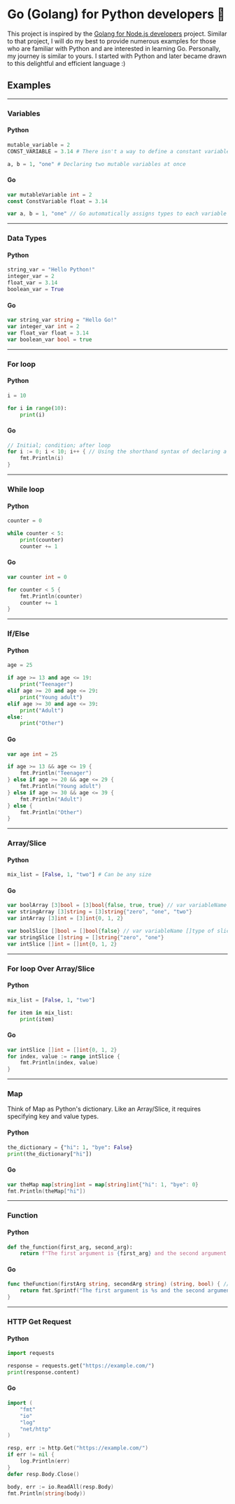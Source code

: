 # Go (Golang) for Python developers 🚀
This project is inspired by the [Golang for Node.js developers](https://github.com/miguelmota/golang-for-nodejs-developers/) project. Similar to that project, I will do my best to provide numerous examples for those who are familiar with Python and are interested in learning Go.
Personally, my journey is similar to yours. I started with Python and later became drawn to this delightful and efficient language :) 

## Examples
---
### Variables
#### Python
```python
mutable_variable = 2
CONST_VARIABLE = 3.14 # There isn't a way to define a constant variable in Python

a, b = 1, "one" # Declaring two mutable variables at once
```

#### Go
```go
var mutableVariable int = 2
const ConstVariable float = 3.14

var a, b = 1, "one" // Go automatically assigns types to each variable (type inferred), so you can't change them later.
```
---

### Data Types
#### Python
```python
string_var = "Hello Python!"
integer_var = 2
float_var = 3.14
boolean_var = True
```

#### Go
```go
var string_var string = "Hello Go!"
var integer_var int = 2
var float_var float = 3.14
var boolean_var bool = true
```
---

### For loop
#### Python
```python
i = 10

for i in range(10):
    print(i)
```

#### Go
```go
// Initial; condition; after loop
for i := 0; i < 10; i++ { // Using the shorthand syntax of declaring a variable in Go (mutableVar := the value)
    fmt.Println(i)
}
```
---

### While loop
#### Python
```python
counter = 0

while counter < 5:
    print(counter)
    counter += 1
```

#### Go
```go
var counter int = 0

for counter < 5 {
    fmt.Println(counter)
    counter += 1
}
```
---

### If/Else
#### Python
```python
age = 25

if age >= 13 and age <= 19:
    print("Teenager")
elif age >= 20 and age <= 29:
    print("Young adult")
elif age >= 30 and age <= 39:
    print("Adult")
else:
    print("Other")
```

#### Go
```go
var age int = 25

if age >= 13 && age <= 19 {
    fmt.Println("Teenager")
} else if age >= 20 && age <= 29 {
    fmt.Println("Young adult")
} else if age >= 30 && age <= 39 {
    fmt.Println("Adult")
} else {
    fmt.Println("Other")
}
```
---

### Array/Slice
#### Python
```python
mix_list = [False, 1, "two"] # Can be any size
```

#### Go
```go
var boolArray [3]bool = [3]bool{false, true, true} // var variableName [array size]type of array elements
var stringArray [3]string = [3]string{"zero", "one", "two"}
var intArray [3]int = [3]int{0, 1, 2}

var boolSlice []bool = []bool{false} // var variableName []type of slice elements
var stringSlice []string = []string{"zero", "one"}
var intSlice []int = []int{0, 1, 2}
```
---

### For loop Over Array/Slice
#### Python
```python
mix_list = [False, 1, "two"]

for item in mix_list:
    print(item)
```

#### Go
```go
var intSlice []int = []int{0, 1, 2}
for index, value := range intSlice {
    fmt.Println(index, value)
}
```
---

### Map
Think of Map as Python's dictionary. Like an Array/Slice, it requires specifying key and value types.
#### Python
```python
the_dictionary = {"hi": 1, "bye": False}
print(the_dictionary["hi"])
```

#### Go
```go
var theMap map[string]int = map[string]int{"hi": 1, "bye": 0}
fmt.Println(theMap["hi"])
```
---

### Function
#### Python
```python
def the_function(first_arg, second_arg):
    return f"The first argument is {first_arg} and the second argument is {second_arg}", True
```

#### Go
```go
func theFunction(firstArg string, secondArg string) (string, bool) { // (argument argumentType) (return typeValue)
    return fmt.Sprintf("The first argument is %s and the second argument is %s", firstArg, secondArg), true
}
```
---

### HTTP Get Request
#### Python
```python
import requests

response = requests.get("https://example.com/")
print(response.content)
```

#### Go
```go
import (
    "fmt"
    "io"
    "log"
    "net/http"
)

resp, err := http.Get("https://example.com/")
if err != nil {
	log.Println(err)
}
defer resp.Body.Close()

body, err := io.ReadAll(resp.Body)
fmt.Println(string(body))
```
